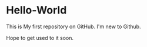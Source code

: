 # Hello-World

This is My first repository on GitHub. I'm new to Github.

Hope to get used to it soon.
